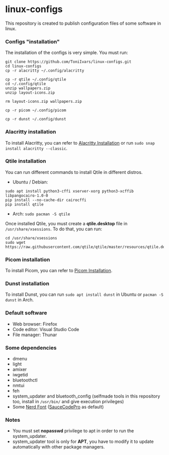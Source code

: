 # linux-configs
This repository is created to publish configuration files of some software in linux.

### Configs "installation"

The installation of the configs is very simple. You must run:
```
git clone https://github.com/ToniIvars/linux-configs.git
cd linux-configs
cp -r alacritty ~/.config/alacritty

cp -r qtile ~/.config/qtile
cd ~/.config/qtile
unzip wallpapers.zip
unzip layout-icons.zip

rm layout-icons.zip wallpapers.zip

cp -r picom ~/.config/picom

cp -r dunst ~/.config/dunst
```
### Alacritty installation
To install Alacritty, you can refer to [Alacritty Installation](https://github.com/alacritty/alacritty/blob/master/INSTALL.md) or run `sudo snap install alacritty --classic`.

### Qtile installation
You can run different commands to install Qtile in different distros.
- Ubuntu / Debian:
```
sudo apt install python3-cffi xserver-xorg python3-xcffib libpangocairo-1.0-0
pip install --no-cache-dir cairocffi
pip install qtile
```
- Arch: `sudo pacman -S qtile`

Once installed Qtile, you must create a **qtile.desktop** file in `/usr/share/xsessions`. To do that, you can run:
```
cd /usr/share/xsessions
sudo wget https://raw.githubusercontent.com/qtile/qtile/master/resources/qtile.desktop
```

### Picom installation
To install Picom, you can refer to [Picom Installation](https://github.com/yshui/picom#build).

### Dunst installation
To install Dunst, you can run `sudo apt install dunst` in Ubuntu or `pacman -S dunst` in Arch.

### Default software
- Web browser: Firefox
- Code editor: Visual Studio Code
- File manager: Thunar

### Some dependencies
- dmenu
- light
- amixer
- iwgetid
- bluetoothctl
- nmtui
- feh
- system_updater and bluetooth_config (selfmade tools in this repository too, install in `/usr/bin/` and give execution privileges)
- Some [Nerd Font](https://www.nerdfonts.com/font-downloads) ([SauceCodePro](https://github.com/ryanoasis/nerd-fonts/releases/download/v2.1.0/SourceCodePro.zip) as default)

### Notes
- You must set **nopasswd** privilege to apt in order to run the system_updater.
- system_updater tool is only for **APT**, you have to modify it to update automatically with other package managers.
